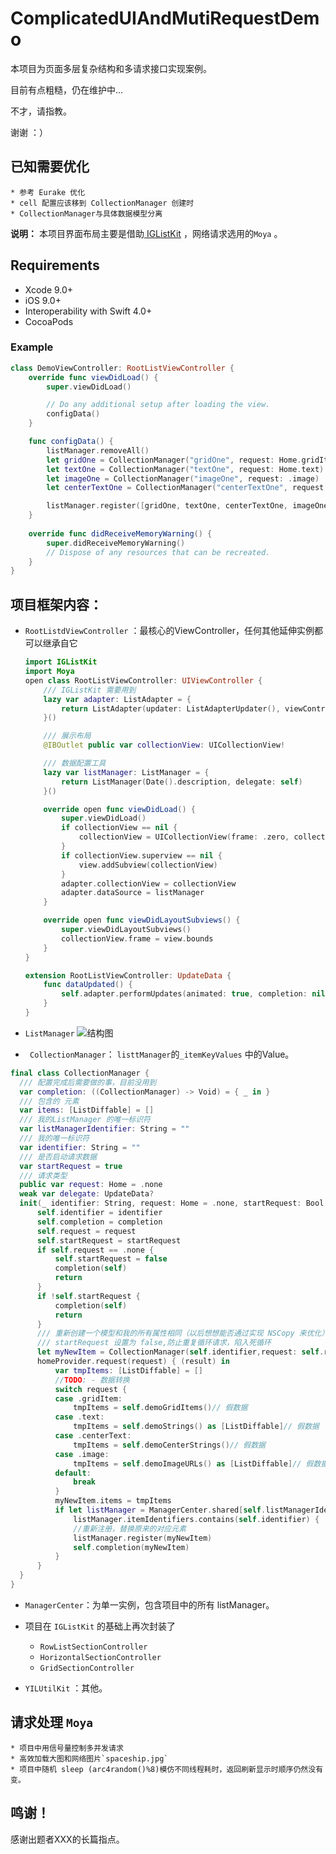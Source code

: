 # ComplicatedUIAndMutiRequestDemo

本项目为页面多层复杂结构和多请求接口实现案例。

目前有点粗糙，仍在维护中...

不才，请指教。

谢谢 ：）



## 已知需要优化
	* 参考 Eurake 优化
	* cell 配置应该移到 CollectionManager 创建时
	* CollectionManager与具体数据模型分离



**说明：**
本项目界面布局主要是借助[ IGListKit](https://github.com/Instagram/IGListKit) ，网络请求选用的`Moya` 。



## Requirements

- Xcode 9.0+
- iOS 9.0+
- Interoperability with Swift 4.0+
- CocoaPods




### Example
```Swift
class DemoViewController: RootListViewController {
    override func viewDidLoad() {
        super.viewDidLoad()

        // Do any additional setup after loading the view.
        configData()
    }

    func configData() {
        listManager.removeAll()
        let gridOne = CollectionManager("gridOne", request: Home.gridItem)
        let textOne = CollectionManager("textOne", request: Home.text)
        let imageOne = CollectionManager("imageOne", request: .image)
        let centerTextOne = CollectionManager("centerTextOne", request: .centerText)

        listManager.register([gridOne, textOne, centerTextOne, imageOne])
    }
  
    override func didReceiveMemoryWarning() {
        super.didReceiveMemoryWarning()
        // Dispose of any resources that can be recreated.
    }
}
```





## 项目框架内容：

* `RootListdViewController` ：最核心的ViewController，任何其他延伸实例都可以继承自它
  ``` Swift
  import IGListKit
  import Moya
  open class RootListViewController: UIViewController {
      /// IGListKit 需要用到
      lazy var adapter: ListAdapter = {
          return ListAdapter(updater: ListAdapterUpdater(), viewController: self, workingRangeSize: 1)
      }()

      /// 展示布局
      @IBOutlet public var collectionView: UICollectionView!

      /// 数据配置工具
      lazy var listManager: ListManager = {
          return ListManager(Date().description, delegate: self)
      }()

      override open func viewDidLoad() {
          super.viewDidLoad()
          if collectionView == nil {
              collectionView = UICollectionView(frame: .zero, collectionViewLayout: UICollectionViewFlowLayout())
          }
          if collectionView.superview == nil {
              view.addSubview(collectionView)
          }
          adapter.collectionView = collectionView
          adapter.dataSource = listManager
      }

      override open func viewDidLayoutSubviews() {
          super.viewDidLayoutSubviews()
          collectionView.frame = view.bounds
      }
  }

  extension RootListViewController: UpdateData {
      func dataUpdated() {
          self.adapter.performUpdates(animated: true, completion: nil)
      }
  }
  ```

* `ListManager`
   ![结构图](https://ws4.sinaimg.cn/large/006tNc79gy1fmf57ufjrrj311o1aw4ok.jpg)

* ` CollectionManager`： `listtManager`的`_itemKeyValues` 中的Value。

```Swift
final class CollectionManager {
  /// 配置完成后需要做的事，目前没用到
  var completion: ((CollectionManager) -> Void) = { _ in }
  /// 包含的 元素
  var items: [ListDiffable] = []
  /// 我的ListManager 的唯一标识符
  var listManagerIdentifier: String = ""
  /// 我的唯一标识符
  var identifier: String = ""
  /// 是否启动请求数据
  var startRequest = true
  /// 请求类型
  public var request: Home = .none
  weak var delegate: UpdateData?
  init(_ identifier: String, request: Home = .none, startRequest: Bool = true, completion: @escaping (CollectionManager) -> Void = {_ in }) {
      self.identifier = identifier
      self.completion = completion
      self.request = request
      self.startRequest = startRequest
      if self.request == .none {
          self.startRequest = false
          completion(self)
          return
      }
      if !self.startRequest {
          completion(self)
          return
      }
      /// 重新创建一个模型和我的所有属性相同（以后想想能否通过实现 NSCopy 来优化）
      /// startRequest 设置为 false,防止重复循环请求，陷入死循环
      let myNewItem = CollectionManager(self.identifier,request: self.request, startRequest: false, completion: self.completion)
      homeProvider.request(request) { (result) in
          var tmpItems: [ListDiffable] = []
          //TODO: - 数据转换
          switch request {
          case .gridItem:
              tmpItems = self.demoGridItems()// 假数据
          case .text:
              tmpItems = self.demoStrings() as [ListDiffable]// 假数据
          case .centerText:
              tmpItems = self.demoCenterStrings()// 假数据
          case .image:
              tmpItems = self.demoImageURLs() as [ListDiffable]// 假数据
          default:
              break
          }
          myNewItem.items = tmpItems
          if let listManager = ManagerCenter.shared[self.listManagerIdentifier],
              listManager.itemIdentifiers.contains(self.identifier) {
              //重新注册，替换原来的对应元素
              listManager.register(myNewItem)
              self.completion(myNewItem)
          }
      }
  }
}
```

* `ManagerCenter`：为单一实例，包含项目中的所有 listManager。

* 项目在 `IGListKit` 的基础上再次封装了 
  * `RowListSectionController`
  * `HorizontalSectionController`
  * `GridSectionController`

* `YILUtilKit` ：其他。

## 请求处理 `Moya`
	* 项目中用信号量控制多并发请求
	* 高效加载大图和网络图片`spaceship.jpg`
	* 项目中随机 sleep (arc4random()%8)模仿不同线程耗时，返回刷新显示时顺序仍然没有变。

## 鸣谢！

感谢出题者XXX的长篇指点。